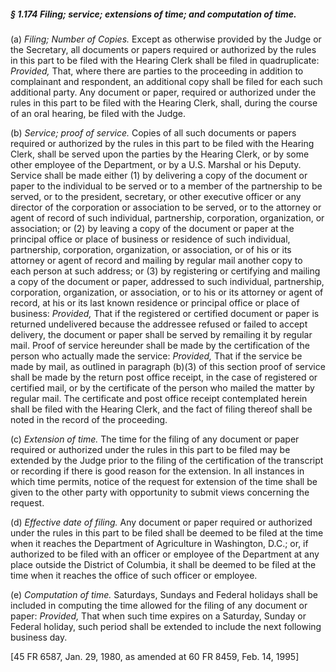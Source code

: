 ##### § 1.174 Filing; service; extensions of time; and computation of time. #####

(a) *Filing; Number of Copies.* Except as otherwise provided by the Judge or the Secretary, all documents or papers required or authorized by the rules in this part to be filed with the Hearing Clerk shall be filed in quadruplicate: *Provided,* That, where there are parties to the proceeding in addition to complainant and respondent, an additional copy shall be filed for each such additional party. Any document or paper, required or authorized under the rules in this part to be filed with the Hearing Clerk, shall, during the course of an oral hearing, be filed with the Judge.

(b) *Service; proof of service.* Copies of all such documents or papers required or authorized by the rules in this part to be filed with the Hearing Clerk, shall be served upon the parties by the Hearing Clerk, or by some other employee of the Department, or by a U.S. Marshal or his Deputy. Service shall be made either (1) by delivering a copy of the document or paper to the individual to be served or to a member of the partnership to be served, or to the president, secretary, or other executive officer or any director of the corporation or association to be served, or to the attorney or agent of record of such individual, partnership, corporation, organization, or association; or (2) by leaving a copy of the document or paper at the principal office or place of business or residence of such individual, partnership, corporation, organization, or association, or of his or its attorney or agent of record and mailing by regular mail another copy to each person at such address; or (3) by registering or certifying and mailing a copy of the document or paper, addressed to such individual, partnership, corporation, organization, or association, or to his or its attorney or agent of record, at his or its last known residence or principal office or place of business: *Provided,* That if the registered or certified document or paper is returned undelivered because the addressee refused or failed to accept delivery, the document or paper shall be served by remailing it by regular mail. Proof of service hereunder shall be made by the certification of the person who actually made the service: *Provided,* That if the service be made by mail, as outlined in paragraph (b)(3) of this section proof of service shall be made by the return post office receipt, in the case of registered or certified mail, or by the certificate of the person who mailed the matter by regular mail. The certificate and post office receipt contemplated herein shall be filed with the Hearing Clerk, and the fact of filing thereof shall be noted in the record of the proceeding.

(c) *Extension of time.* The time for the filing of any document or paper required or authorized under the rules in this part to be filed may be extended by the Judge prior to the filing of the certification of the transcript or recording if there is good reason for the extension. In all instances in which time permits, notice of the request for extension of the time shall be given to the other party with opportunity to submit views concerning the request.

(d) *Effective date of filing.* Any document or paper required or authorized under the rules in this part to be filed shall be deemed to be filed at the time when it reaches the Department of Agriculture in Washington, D.C.; or, if authorized to be filed with an officer or employee of the Department at any place outside the District of Columbia, it shall be deemed to be filed at the time when it reaches the office of such officer or employee.

(e) *Computation of time.* Saturdays, Sundays and Federal holidays shall be included in computing the time allowed for the filing of any document or paper: *Provided,* That when such time expires on a Saturday, Sunday or Federal holiday, such period shall be extended to include the next following business day.

[45 FR 6587, Jan. 29, 1980, as amended at 60 FR 8459, Feb. 14, 1995]